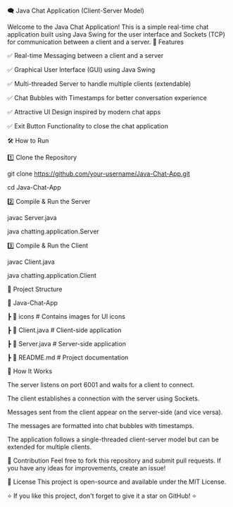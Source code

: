 🗨️ Java Chat Application (Client-Server Model)

Welcome to the Java Chat Application! This is a simple real-time chat
application built using Java Swing for the user interface and Sockets (TCP) for communication between a client and a server.
📌 Features





✅ Real-time Messaging between a client and a server

✅ Graphical User Interface (GUI) using Java Swing

✅ Multi-threaded Server to handle multiple clients (extendable)

✅ Chat Bubbles with Timestamps for better conversation experience

✅ Attractive UI Design inspired by modern chat apps

✅ Exit Button Functionality to close the chat application


🛠️ How to Run

1️⃣ Clone the Repository

git clone https://github.com/your-username/Java-Chat-App.git

cd Java-Chat-App

2️⃣ Compile & Run the Server

javac Server.java

java chatting.application.Server

3️⃣ Compile & Run the Client

javac Client.java

java chatting.application.Client



📜 Project Structure

📂 Java-Chat-App

 ┣ 📂 icons             # Contains images for UI icons
 
 ┣ 📜 Client.java       # Client-side application
 
 ┣ 📜 Server.java       # Server-side application
 
 ┣ 📜 README.md         # Project documentation

 
📌 How It Works

The server listens on port 6001 and waits for a client to connect.

The client establishes a connection with the server using Sockets.

Messages sent from the client appear on the server-side (and vice versa).

The messages are formatted into chat bubbles with timestamps.

The application follows a single-threaded client-server model but can be extended for multiple clients.

🤝 Contribution
Feel free to fork this repository and submit pull requests. If you have any ideas for improvements, create an issue!

📝 License
This project is open-source and available under the MIT License.

⭐ If you like this project, don't forget to give it a star on GitHub! ⭐
